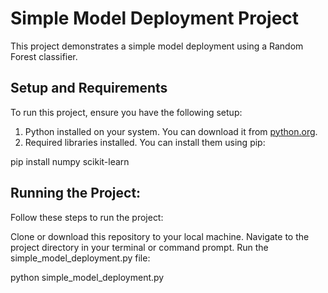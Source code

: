 # Simple Model Deployment Project

This project demonstrates a simple model deployment using a Random Forest classifier.

## Setup and Requirements

To run this project, ensure you have the following setup:

1. Python installed on your system. You can download it from [python.org](https://www.python.org/downloads/).
2. Required libraries installed. You can install them using pip:


pip install numpy scikit-learn

## Running the Project:

Follow these steps to run the project:

Clone or download this repository to your local machine.
Navigate to the project directory in your terminal or command prompt.
Run the simple_model_deployment.py file:

python simple_model_deployment.py
